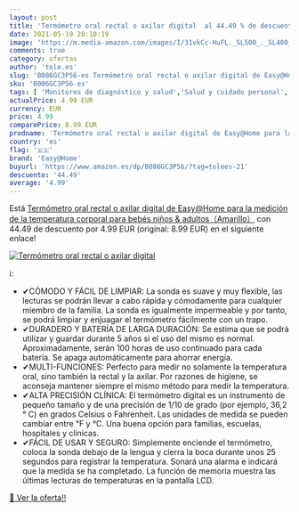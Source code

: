 ```yaml
---
layout: post
title: 'Termómetro oral rectal o axilar digital  al 44.49 % de descuento'
date: 2021-05-19 20:10:19
image: 'https://m.media-amazon.com/images/I/31vkCc-HuFL._SL500_._SL400_.jpg'
comments: true
category: ofertas
author: 'tole.es'
slug: 'B086GC3P56-es Termómetro oral rectal o axilar digital de Easy@Home para...'
sku: 'B086GC3P56-es'
tags: [ 'Monitores de diagnóstico y salud','Salud y cuidado personal','Suministros y equipamiento médico','Termómetros médicos','Termómetros orales','Termómetros y accesorios','bebés','easy@home', ]
actualPrice: 4.99 EUR
currency: EUR
price: 4.99
comparePrice: 8.99 EUR
prodname: 'Termómetro oral rectal o axilar digital de Easy@Home para la medición de la temperatura corporal para bebés niños & adultos（Amarillo）'
country: 'es'
flag: '🇪🇸'
brand: 'Easy@Home'
buyurl: 'https://www.amazon.es/dp/B086GC3P56/?tag=tolees-21'
descuento: '44.49'
average: '4.99'
---
```


Está [Termómetro oral rectal o axilar digital de Easy@Home para la medición de la temperatura corporal para bebés niños & adultos（Amarillo）](https://www.amazon.es/dp/B086GC3P56/?tag=tolees-21) con 44.49 de descuento por 4.99 EUR (original: 8.99 EUR) en el siguiente enlace!

[![Termómetro oral rectal o axilar digital ](https://m.media-amazon.com/images/I/31vkCc-HuFL._SL500_._SL400_.jpg)](https://www.amazon.es/dp/B086GC3P56/?tag=tolees-21)

ℹ️:

- ✔CÓMODO Y FÁCIL DE LIMPIAR: La sonda es suave y muy flexible, las lecturas se podrán llevar a cabo rápida y cómodamente para cualquier miembro de la familia. La sonda es igualmente impermeable y por tanto, se podrá limpiar y enjuagar el termómetro fácilmente con un trapo.
- ✔DURADERO Y BATERÍA DE LARGA DURACIÓN: Se estima que se podrá utilizar y guardar durante 5 años si el uso del mismo es normal. Aproximadamente, serán 100 horas de uso continuado para cada batería. Se apaga automáticamente para ahorrar energía.
- ✔MULTI-FUNCIONES: Perfecto para medir no solamente la temperatura oral, sino también la rectal y la axilar. Por razones de higiene, se aconseja mantener siempre el mismo método para medir la temperatura.
- ✔ALTA PRECISIÓN CLÍNICA: El termómetro digital es un instrumento de pequeño tamaño y de una precisión de 1/10 de grado (por ejemplo, 36,2 ° C) en grados Celsius o Fahrenheit. Las unidades de medida se pueden cambiar entre ℉ y ℃. Una buena opción para familias, escuelas, hospitales y clínicas.
- ✔FÁCIL DE USAR Y SEGURO: Simplemente enciende el termómetro, coloca la sonda debajo de la lengua y cierra la boca durante unos 25 segundos para registrar la temperatura. Sonará una alarma e indicará que la medida se ha completado. La función de memoria muestra las últimas lecturas de temperaturas en la pantalla LCD.

[🛒 Ver la oferta!!](https://www.amazon.es/dp/B086GC3P56/?tag=tolees-21)
